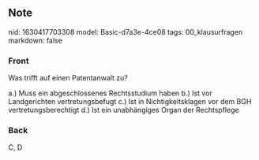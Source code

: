 ## Note
nid: 1630417703308
model: Basic-d7a3e-4ce08
tags: 00_klausurfragen
markdown: false

### Front
Was trifft auf einen Patentanwalt zu?
<div>
  a.) Muss ein abgeschlossenes Rechtsstudium haben b.) Ist vor
  Landgerichten vertretungsbefugt c.) Ist in Nichtigkeitsklagen vor
  dem BGH vertretungsberechtigt d.) Ist ein unabhängiges Organ der
  Rechtspflege
</div>

### Back
C, D
